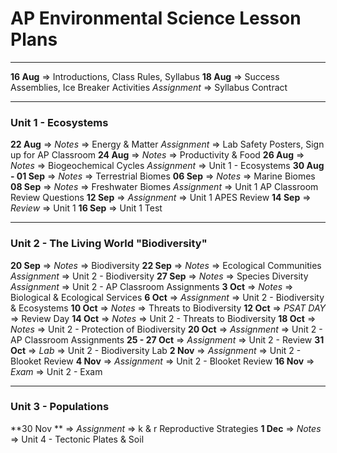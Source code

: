 # AP Environmental Science Lesson Plans

***

**16 Aug** => Introductions, Class Rules, Syllabus
**18 Aug** => Success Assemblies, Ice Breaker Activities
*Assignment* => Syllabus Contract

***

### Unit 1 - Ecosystems
**22 Aug** => *Notes* => Energy & Matter
*Assignment* => Lab Safety Posters, Sign up for AP Classroom
**24 Aug** => *Notes* => Productivity & Food
**26 Aug** => *Notes* => Biogeochemical Cycles
*Assignment* => Unit 1 - Ecosystems
**30 Aug - 01 Sep** => *Notes* => Terrestrial Biomes
**06 Sep** => *Notes* => Marine Biomes
**08 Sep** => *Notes* => Freshwater Biomes
*Assignment* => Unit 1 AP Classroom Review Questions
**12 Sep** => *Assignment* => Unit 1 APES Review
**14 Sep** => *Review* => Unit 1
**16 Sep** => Unit 1 Test

***

### Unit 2 - The Living World "Biodiversity"
**20 Sep** => *Notes* => Biodiversity
**22 Sep** => *Notes* => Ecological Communities *Assignment* => Unit 2 - Biodiversity
**27 Sep** => *Notes* => Species Diversity *Assignment* => Unit 2 - AP Classroom Assignments
**3 Oct** => *Notes* => Biological & Ecological Services
**6 Oct** => *Assignment* => Unit 2 - Biodiversity & Ecosystems
**10 Oct** => *Notes* => Threats to Biodiversity
**12 Oct** => *PSAT DAY* => Review Day
**14 Oct** => *Notes* => Unit 2 - Threats to Biodiversity
**18 Oct** => *Notes* => Unit 2 - Protection of Biodiversity
**20 Oct** => *Assignment* => Unit 2 - AP Classroom Assignments
**25 - 27 Oct** => *Assignment* => Unit 2 - Review
**31 Oct** => *Lab* => Unit 2 - Biodiversity Lab
**2 Nov** => *Assignment* => Unit 2 - Blooket Review
**4 Nov** => *Assignment* => Unit 2 - Blooket Review
**16 Nov** => *Exam* => Unit 2 - Exam

***
### Unit 3 - Populations
**30 Nov ** => *Assignment* => k & r Reproductive Strategies
**1 Dec** => *Notes* => Unit 4 - Tectonic Plates & Soil 